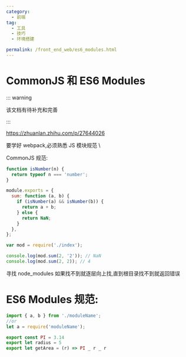 ```yaml
---
category:
  - 前端
tag:
  - 工具
  - 技巧
  - 环境搭建

permalink: /front_end_web/es6_modules.html
---
```


# CommonJS 和 ES6 Modules

::: warning

该文档有待补充和完善

:::

https://zhuanlan.zhihu.com/p/27644026

要学好 webpack,必须熟悉 JS 模块规范 \

CommonJS 规范:

```js
function isNumber(n) {
  return typeof n === 'number';
}

module.exports = {
  sum: function (a, b) {
    if (isNumber(a) && isNumber(b)) {
      return a + b;
    } else {
      return NaN;
    }
  },
};
```

```js
var mod = require('./index');

console.log(mod.sum(2, '2')); // NaN
console.log(mod.sum(2, 2)); // 4
```

寻找 node_modules 如果找不到就逐层向上找,直到根目录找不到就返回错误

# ES6 Modules 规范:

```js
import { a, b } from './moduleName';
//or
let a = require('moduleName');
```

```js
export const PI = 3.14
export let radius = 5
export let getArea = (r) => PI _ r _ r
```
